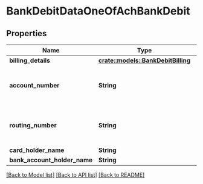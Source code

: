 # BankDebitDataOneOfAchBankDebit

## Properties

Name | Type | Description | Notes
------------ | ------------- | ------------- | -------------
**billing_details** | [**crate::models::BankDebitBilling**](BankDebitBilling.md) |  | 
**account_number** | **String** | Account number for ach bank debit payment | 
**routing_number** | **String** | Routing number for ach bank debit payment | 
**card_holder_name** | **String** |  | 
**bank_account_holder_name** | **String** |  | 

[[Back to Model list]](../README.md#documentation-for-models) [[Back to API list]](../README.md#documentation-for-api-endpoints) [[Back to README]](../README.md)



